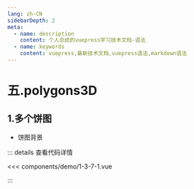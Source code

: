 ```yaml
---
lang: zh-CN
sidebarDepth: 2
meta:
  - name: description
    content: 个人总结的vuepress学习技术文档-语法
  - name: keywords
    content: vuepress,最新技术文档,vuepress语法,markdown语法
---
```


# 五.polygons3D
## 1.多个饼图

- 饼图背景


  <Container url="/resume/?type=echarts&name=1-3-7-1.vue" />

::: details 查看代码详情

<<< components/demo/1-3-7-1.vue

:::